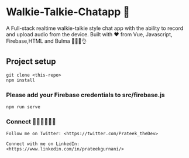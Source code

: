 # Walkie-Talkie-Chatapp 🚀

A Full-stack realtime  walkie-talkie style chat app with the ability to record and upload audio from the device. Built with ❤️ from Vue, Javascript, Firebase,HTML and Bulma  🚀💯🔥👌

## Project setup
```
git clone <this-repo>
npm install
```

### Please add your Firebase credentials to src/firebase.js
```
npm run serve
```

### Connect 👋🏻👋🏻👋🏻
```
Follow me on Twitter: <https://twitter.com/Prateek_theDev>

Connect with me on LinkedIn: <https://www.linkedin.com/in/prateekgurnani/>

```
